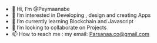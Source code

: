 - 👋 Hi, I’m @Peymaanabe
- 👀 I’m interested in Developing , design and creating Apps
- 🌱 I’m currently learning Blockchain and Javascript
- 💞️ I’m looking to collaborate on Projects
- 📫 How to reach me : my email: Parsanaa.co@gmail.com

<!---
Peymaanabe/Peymaanabe is a ✨ special ✨ repository because its `README.md` (this file) appears on your GitHub profile.
You can click the Preview link to take a look at your changes.
--->
